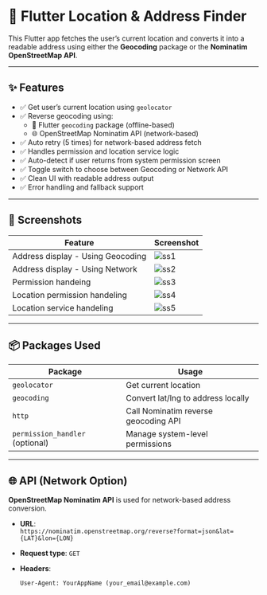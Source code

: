 # 📍 Flutter Location & Address Finder

This Flutter app fetches the user’s current location and converts it into a readable address using either the **Geocoding** package or the **Nominatim OpenStreetMap API**.

---

## ✨ Features

- ✅ Get user’s current location using `geolocator`
- ✅ Reverse geocoding using:
  - 📍 Flutter `geocoding` package (offline-based)
  - 🌐 OpenStreetMap Nominatim API (network-based)
- ✅ Auto retry (5 times) for network-based address fetch
- ✅ Handles permission and location service logic
- ✅ Auto-detect if user returns from system permission screen
- ✅ Toggle switch to choose between Geocoding or Network API
- ✅ Clean UI with readable address output
- ✅ Error handling and fallback support

---

## 📸 Screenshots

| Feature                             | Screenshot                          |
|-------------------------------------|-------------------------------------|
| Address display - Using Geocoding   | ![ss1](assets/screenshots/ss1.jpeg) |
| Address display - Using Network     | ![ss2](assets/screenshots/ss2.jpeg) |
| Permission handeing                 | ![ss3](assets/screenshots/ss3.jpeg) |
| Location permission handeling       | ![ss4](assets/screenshots/ss4.jpeg) |
| Location service handeling          | ![ss5](assets/screenshots/ss5.jpeg) |

---

## 📦 Packages Used

| Package        | Usage                               |
|----------------|-------------------------------------|
| `geolocator`   | Get current location                |
| `geocoding`    | Convert lat/lng to address locally  |
| `http`         | Call Nominatim reverse geocoding API |
| `permission_handler` (optional) | Manage system-level permissions |

---

## 🌐 API (Network Option)

**OpenStreetMap Nominatim API** is used for network-based address conversion.

- **URL**:  
  `https://nominatim.openstreetmap.org/reverse?format=json&lat={LAT}&lon={LON}`

- **Request type**: `GET`
- **Headers**:
  ```http
  User-Agent: YourAppName (your_email@example.com)
